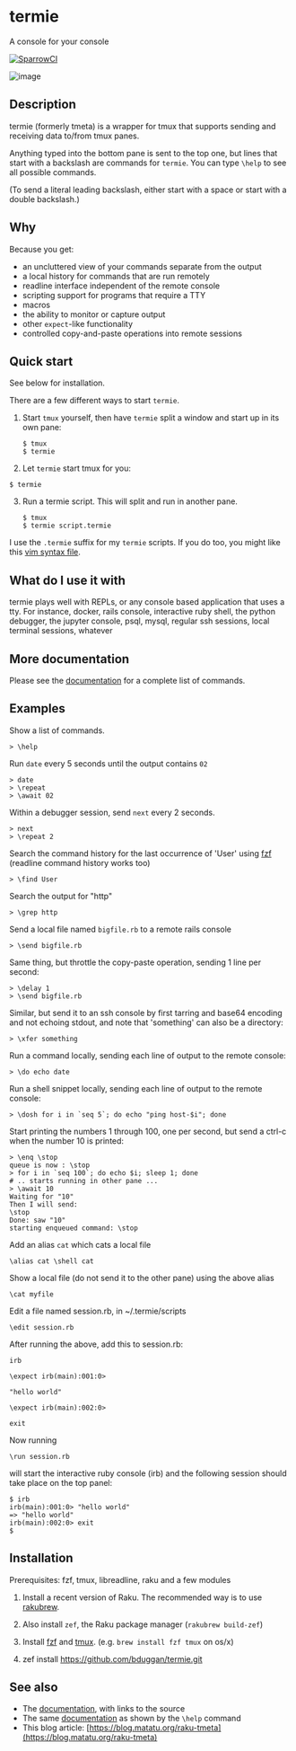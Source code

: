 # termie

A console for your console

[![SparrowCI](https://ci.sparrowhub.io/project/gh-bduggan-termie/badge)](https://ci.sparrowhub.io)

![image](https://user-images.githubusercontent.com/58956/89128554-6e741000-d4c4-11ea-846a-32189f23900c.png)

## Description

termie (formerly tmeta) is a wrapper for tmux that supports
sending and receiving data to/from tmux panes.

Anything typed into the bottom pane is sent to the top one, but
lines that start with a backslash are commands for `termie`.
You can type `\help` to see all possible commands.

(To send a literal leading backslash, either start with a
space or start with a double backslash.)

## Why

Because you get:

- an uncluttered view of your commands separate from the output
- a local history for commands that are run remotely
- readline interface independent of the remote console
- scripting support for programs that require a TTY
- macros
- the ability to monitor or capture output
- other `expect`-like functionality
- controlled copy-and-paste operations into remote sessions

## Quick start

See below for installation.

There are a few different ways to start `termie`.

1. Start `tmux` yourself, then have `termie` split a window and
start up in its own pane:
   ```
   $ tmux
   $ termie
   ```

2. Let `termie` start tmux for you:
  ```
  $ termie
  ```

3. Run a termie script.  This will split and run in another pane.
   ```
   $ tmux
   $ termie script.termie
   ```

I use the `.termie` suffix for my `termie` scripts.  If you do too, you
might like this [vim syntax file](syntax/termie.vim).

## What do I use it with

termie plays well with REPLs, or any console based
application that uses a tty.  For instance, docker, rails
console, interactive ruby shell, the python debugger, the
jupyter console, psql, mysql, regular ssh sessions, local
terminal sessions, whatever

## More documentation

Please see the [documentation](https://github.com/bduggan/tmeta/blob/master/doc.md) for a complete list of commands.

## Examples

  Show a list of commands.
  ```
  > \help
  ```

  Run `date` every 5 seconds until the output contains `02`
  ```
  > date
  > \repeat
  > \await 02
  ```

  Within a debugger session, send `next` every 2 seconds.
  ```
  > next
  > \repeat 2
  ```

  Search the command history for the last occurrence of 'User' using [fzf](https://github.com/junegunn/fzf)
  (readline command history works too)
  ```
  > \find User
  ```

  Search the output for "http"
  ```
  > \grep http
  ```

  Send a local file named `bigfile.rb` to a remote rails console
  ```
  > \send bigfile.rb
  ```

  Same thing, but throttle the copy-paste operation, sending 1 line per second:
  ```
  > \delay 1
  > \send bigfile.rb
  ```

  Similar, but send it to an ssh console by first tarring and base64 encoding
  and not echoing stdout, and note that 'something' can also be a directory:
  ```
  > \xfer something
  ```

  Run a command locally, sending each line of output to the remote console:
  ```
  > \do echo date
  ```

  Run a shell snippet locally, sending each line of output to the remote console:
  ```
  > \dosh for i in `seq 5`; do echo "ping host-$i"; done
  ```

  Start printing the numbers 1 through 100, one per second, but send a ctrl-c
  when the number 10 is printed:
  ```
  > \enq \stop
  queue is now : \stop
  > for i in `seq 100`; do echo $i; sleep 1; done
  # .. starts running in other pane ...
  > \await 10
  Waiting for "10"
  Then I will send:
  \stop
  Done: saw "10"
  starting enqueued command: \stop
  ```

  Add an alias `cat` which cats a local file
  ```
  \alias cat \shell cat
  ```

  Show a local file (do not send it to the other pane) using the above alias
  ```
  \cat myfile
  ```

  Edit a file named session.rb, in ~/.termie/scripts
  ```
  \edit session.rb
  ```

  After running the above, add this to session.rb:
  ```
  irb

  \expect irb(main):001:0>

  "hello world"

  \expect irb(main):002:0>

  exit
  ```

  Now running
  ```
  \run session.rb
  ```

  will start the interactive ruby console (irb) and the following
  session should take place on the top panel:

  ```
  $ irb
  irb(main):001:0> "hello world"
  => "hello world"
  irb(main):002:0> exit
  $
  ```

## Installation

Prerequisites: fzf, tmux, libreadline, raku and a few modules

1. Install a recent version of Raku.  The recommended way is to use [rakubrew](https://rakubrew.org).

2. Also install `zef`, the Raku package manager (`rakubrew build-zef`)

3. Install [fzf](https://github.com/junegunn/fzf) and [tmux](https://github.com/tmux/tmux/wiki).
    (e.g.  `brew install fzf tmux` on os/x)

4.  zef install https://github.com/bduggan/termie.git

## See also

* The [documentation](https://github.com/bduggan/termie/blob/master/doc.md), with links to the source
* The same [documentation](https://github.com/bduggan/termie/blob/master/help.md) as shown by the `\help` command
* This blog article: [https://blog.matatu.org/raku-tmeta](https://blog.matatu.org/raku-tmeta)
